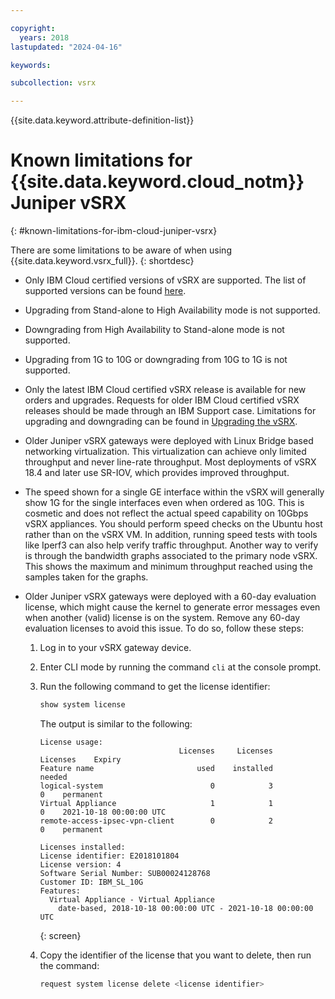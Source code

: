 ```yaml
---

copyright:
  years: 2018
lastupdated: "2024-04-16"

keywords:  

subcollection: vsrx

---
```


{{site.data.keyword.attribute-definition-list}}

# Known limitations for {{site.data.keyword.cloud_notm}} Juniper vSRX
{: #known-limitations-for-ibm-cloud-juniper-vsrx}

There are some limitations to be aware of when using {{site.data.keyword.vsrx_full}}.
{: shortdesc}

* Only IBM Cloud certified versions of vSRX are supported. The list of supported versions can be found [here](/docs/vsrx?topic=vsrx-vsrx-versions).

* Upgrading from Stand-alone to High Availability mode is not supported.

* Downgrading from High Availability to Stand-alone mode is not supported.

* Upgrading from 1G to 10G or downgrading from 10G to 1G is not supported.

* Only the latest IBM Cloud certified vSRX release is available for new orders and upgrades. Requests for older IBM Cloud certified vSRX releases should be made through an IBM Support case. Limitations for upgrading and downgrading can be found in [Upgrading the vSRX](/docs/vsrx?topic=vsrx-upgrading-the-vsrx).

* Older Juniper vSRX gateways were deployed with Linux Bridge based networking virtualization. This virtualization can achieve only limited throughput and never line-rate throughput. Most deployments of vSRX 18.4 and later use SR-IOV, which provides improved throughput.

* The speed shown for a single GE interface within the vSRX will generally show 1G for the single interfaces even when ordered as 10G. This is cosmetic and does not reflect the actual speed capability on 10Gbps vSRX appliances. You should perform speed checks on the Ubuntu host rather than on the vSRX VM. In addition, running speed tests with tools like Iperf3 can also help verify traffic throughput. Another way to verify is through the bandwidth graphs associated to the primary node vSRX. This shows the maximum and minimum throughput reached using the samples taken for the graphs.

* Older Juniper vSRX gateways were deployed with a 60-day evaluation license, which might cause the kernel to generate error messages even when another (valid) license is on the system. Remove any 60-day evaluation licenses to avoid this issue. To do so, follow these steps:

   1. Log in to your vSRX gateway device.

   2. Enter CLI mode by running the command `cli` at the console prompt.

   3. Run the following command to get the license identifier:

      ```sh
      show system license
      ```

      The output is similar to the following:

      ```text
      License usage:
                                     Licenses     Licenses    Licenses    Expiry
      Feature name                       used    installed      needed
      logical-system                        0            3           0    permanent
      Virtual Appliance                     1            1           0    2021-10-18 00:00:00 UTC
      remote-access-ipsec-vpn-client        0            2           0    permanent

      Licenses installed:
      License identifier: E2018101804
      License version: 4
      Software Serial Number: SUB00024128768
      Customer ID: IBM_SL_10G
      Features:
        Virtual Appliance - Virtual Appliance
          date-based, 2018-10-18 00:00:00 UTC - 2021-10-18 00:00:00 UTC
      ```
      {: screen}

   4. Copy the identifier of the license that you want to delete, then run the command:

      ```sh
      request system license delete <license identifier>
      ```
